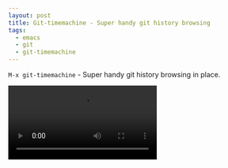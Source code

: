 ```yaml
---
layout: post
title: Git-timemachine - Super handy git history browsing
tags:
  - emacs
  - git
  - git-timemachine
---
```


`M-x git-timemachine` - Super handy git history browsing in place.

<video controls autoplay>
  <source src="/public/videos/760392651543764996.mp4" type="video/mp4">
    Sorry your browser does not support the video tag, maybe time to upgrade?
</video>
